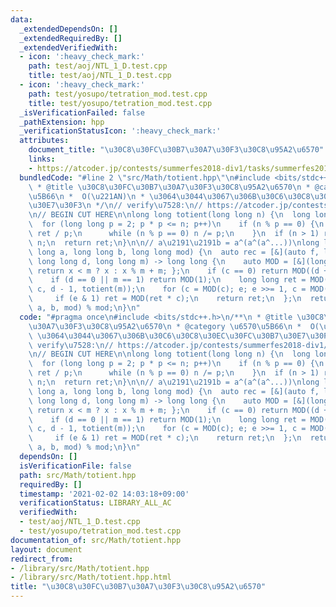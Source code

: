 ```yaml
---
data:
  _extendedDependsOn: []
  _extendedRequiredBy: []
  _extendedVerifiedWith:
  - icon: ':heavy_check_mark:'
    path: test/aoj/NTL_1_D.test.cpp
    title: test/aoj/NTL_1_D.test.cpp
  - icon: ':heavy_check_mark:'
    path: test/yosupo/tetration_mod.test.cpp
    title: test/yosupo/tetration_mod.test.cpp
  _isVerificationFailed: false
  _pathExtension: hpp
  _verificationStatusIcon: ':heavy_check_mark:'
  attributes:
    document_title: "\u30C8\u30FC\u30B7\u30A7\u30F3\u30C8\u95A2\u6570"
    links:
    - https://atcoder.jp/contests/summerfes2018-div1/tasks/summerfes2018_f
  bundledCode: "#line 2 \"src/Math/totient.hpp\"\n#include <bits/stdc++.h>\n/**\n\
    \ * @title \u30C8\u30FC\u30B7\u30A7\u30F3\u30C8\u95A2\u6570\n * @category \u6570\
    \u5B66\n *  O(\u221AN)\n * \u3064\u3044\u3067\u306B\u30C6\u30C8\u30EC\u30FC\u30B7\
    \u30E7\u30F3\n */\n// verify\u7528:\n// https://atcoder.jp/contests/summerfes2018-div1/tasks/summerfes2018_f\n\
    \n// BEGIN CUT HERE\n\nlong long totient(long long n) {\n  long long ret = n;\n\
    \  for (long long p = 2; p * p <= n; p++)\n    if (n % p == 0) {\n      ret -=\
    \ ret / p;\n      while (n % p == 0) n /= p;\n    }\n  if (n > 1) ret -= ret /\
    \ n;\n  return ret;\n}\n\n// a\u2191\u2191b = a^(a^(a^...))\nlong long tetration(long\
    \ long a, long long b, long long mod) {\n  auto rec = [&](auto f, long long c,\
    \ long long d, long long m) -> long long {\n    auto MOD = [&](long long x) {\
    \ return x < m ? x : x % m + m; };\n    if (c == 0) return MOD((d + 1) & 1);\n\
    \    if (d == 0 || m == 1) return MOD(1);\n    long long ret = MOD(1), e = f(f,\
    \ c, d - 1, totient(m));\n    for (c = MOD(c); e; e >>= 1, c = MOD(c * c))\n \
    \     if (e & 1) ret = MOD(ret * c);\n    return ret;\n  };\n  return rec(rec,\
    \ a, b, mod) % mod;\n}\n"
  code: "#pragma once\n#include <bits/stdc++.h>\n/**\n * @title \u30C8\u30FC\u30B7\
    \u30A7\u30F3\u30C8\u95A2\u6570\n * @category \u6570\u5B66\n *  O(\u221AN)\n *\
    \ \u3064\u3044\u3067\u306B\u30C6\u30C8\u30EC\u30FC\u30B7\u30E7\u30F3\n */\n//\
    \ verify\u7528:\n// https://atcoder.jp/contests/summerfes2018-div1/tasks/summerfes2018_f\n\
    \n// BEGIN CUT HERE\n\nlong long totient(long long n) {\n  long long ret = n;\n\
    \  for (long long p = 2; p * p <= n; p++)\n    if (n % p == 0) {\n      ret -=\
    \ ret / p;\n      while (n % p == 0) n /= p;\n    }\n  if (n > 1) ret -= ret /\
    \ n;\n  return ret;\n}\n\n// a\u2191\u2191b = a^(a^(a^...))\nlong long tetration(long\
    \ long a, long long b, long long mod) {\n  auto rec = [&](auto f, long long c,\
    \ long long d, long long m) -> long long {\n    auto MOD = [&](long long x) {\
    \ return x < m ? x : x % m + m; };\n    if (c == 0) return MOD((d + 1) & 1);\n\
    \    if (d == 0 || m == 1) return MOD(1);\n    long long ret = MOD(1), e = f(f,\
    \ c, d - 1, totient(m));\n    for (c = MOD(c); e; e >>= 1, c = MOD(c * c))\n \
    \     if (e & 1) ret = MOD(ret * c);\n    return ret;\n  };\n  return rec(rec,\
    \ a, b, mod) % mod;\n}\n"
  dependsOn: []
  isVerificationFile: false
  path: src/Math/totient.hpp
  requiredBy: []
  timestamp: '2021-02-02 14:03:18+09:00'
  verificationStatus: LIBRARY_ALL_AC
  verifiedWith:
  - test/aoj/NTL_1_D.test.cpp
  - test/yosupo/tetration_mod.test.cpp
documentation_of: src/Math/totient.hpp
layout: document
redirect_from:
- /library/src/Math/totient.hpp
- /library/src/Math/totient.hpp.html
title: "\u30C8\u30FC\u30B7\u30A7\u30F3\u30C8\u95A2\u6570"
---
```

